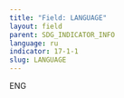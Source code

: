 ```yaml
---
title: "Field: LANGUAGE"
layout: field
parent: SDG_INDICATOR_INFO
language: ru
indicator: 17-1-1
slug: LANGUAGE
---
```

ENG
